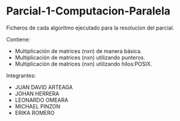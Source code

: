 # Parcial-1-Computacion-Paralela

Ficheros de cada algoritmo ejecutado para la resolucion del parcial. 

Contiene: 
* Multiplicación de matrices (nxn) de manera básica.
* Multiplicación de matrices (nxn) utilizando punteros.
* Multiplicación de matrices (nxn) utilizando hilos:POSIX.

Integrantes: 

* JUAN DAVID ARTEAGA
* JOHAN HERRERA
* LEONARDO OMEARA
* MICHAEL PINZON
* ERIKA ROMERO





